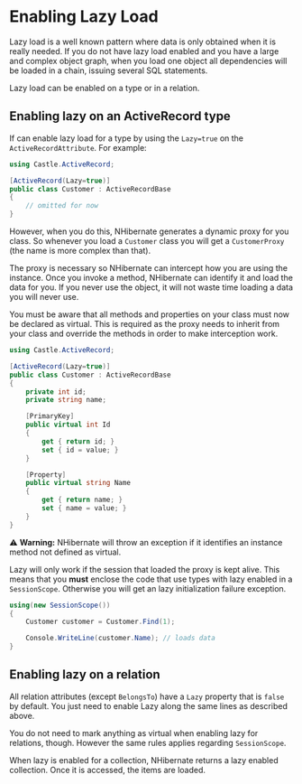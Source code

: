 # Enabling Lazy Load

Lazy load is a well known pattern where data is only obtained when it is really needed. If you do not have lazy load enabled and you have a large and complex object graph, when you load one object all dependencies will be loaded in a chain, issuing several SQL statements.

Lazy load can be enabled on a type or in a relation.

## Enabling lazy on an ActiveRecord type

If can enable lazy load for a type by using the `Lazy=true` on the `ActiveRecordAttribute`. For example:

```csharp
using Castle.ActiveRecord;

[ActiveRecord(Lazy=true)]
public class Customer : ActiveRecordBase
{
    // omitted for now
}
```

However, when you do this, NHibernate generates a dynamic proxy for you class. So whenever you load a `Customer` class you will get a `CustomerProxy` (the name is more complex than that).

The proxy is necessary so NHibernate can intercept how you are using the instance. Once you invoke a method, NHibernate can identify it and load the data for you. If you never use the object, it will not waste time loading a data you will never use.

You must be aware that all methods and properties on your class must now be declared as virtual. This is required as the proxy needs to inherit from your class and override the methods in order to make interception work.

```csharp
using Castle.ActiveRecord;

[ActiveRecord(Lazy=true)]
public class Customer : ActiveRecordBase
{
    private int id;
    private string name;

    [PrimaryKey]
    public virtual int Id
    {
        get { return id; }
        set { id = value; }
    }

    [Property]
    public virtual string Name
    {
        get { return name; }
        set { name = value; }
    }
}
```

:warning: **Warning:** NHibernate will throw an exception if it identifies an instance method not defined as virtual.

Lazy will only work if the session that loaded the proxy is kept alive. This means that you **must** enclose the code that use types with lazy enabled in a `SessionScope`. Otherwise you will get an lazy initialization failure exception.

```csharp
using(new SessionScope())
{
    Customer customer = Customer.Find(1);

    Console.WriteLine(customer.Name); // loads data
}
```

## Enabling lazy on a relation

All relation attributes (except `BelongsTo`) have a `Lazy` property that is `false` by default. You just need to enable Lazy along the same lines as described above.

You do not need to mark anything as virtual when enabling lazy for relations, though. However the same rules applies regarding `SessionScope`.

When lazy is enabled for a collection, NHibernate returns a lazy enabled collection. Once it is accessed, the items are loaded.